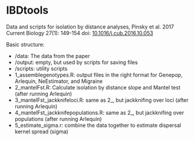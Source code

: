# IBDtools
Data and scripts for isolation by distance analyses, Pinsky et al. 2017 Current Biology 27(1): 149-154 doi: [10.1016/j.cub.2016.10.053](http://dx.doi.org/10.1016/j.cub.2016.10.053)

Basic structure:
* /data: The data from the paper 
* /output: empty, but used by scripts for saving files
* /scripts: utility scripts
* 1_assemblegenotypes.R: output files in the right format for Genepop, Arlequin, NeEstimator, and Migraine
* 2_mantelFst.R: Calculate isolation by distance slope and Mantel test (after running Arlequin)
* 3_mantelFst_jackknifeloci.R: same as 2_, but jackknifing over loci (after running Arlequin)
* 4_mantelFst_jackknifepopulations.R: same as 2_, but jackknifing over populations (after running Arlequin)
* 5_estimate_sigma.r: combine the data together to estimate dispersal kernel spread (sigma)

